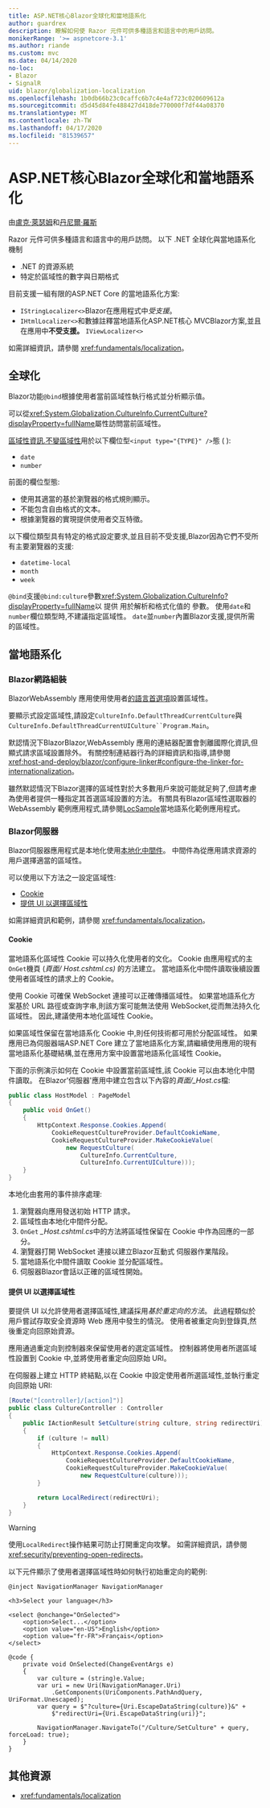 ```yaml
---
title: ASP.NET核心Blazor全球化和當地語系化
author: guardrex
description: 瞭解如何使 Razor 元件可供多種語言和語言中的用戶訪問。
monikerRange: '>= aspnetcore-3.1'
ms.author: riande
ms.custom: mvc
ms.date: 04/14/2020
no-loc:
- Blazor
- SignalR
uid: blazor/globalization-localization
ms.openlocfilehash: 1b0db66b23c0caffc6b7c4e4af723c020609612a
ms.sourcegitcommit: d5d45d84fe488427d418de770000f7df44a08370
ms.translationtype: MT
ms.contentlocale: zh-TW
ms.lasthandoff: 04/17/2020
ms.locfileid: "81539657"
---
```

# <a name="aspnet-core-opno-locblazor-globalization-and-localization"></a>ASP.NET核心Blazor全球化和當地語系化

由[盧克·萊瑟姆](https://github.com/guardrex)和[丹尼爾·羅斯](https://github.com/danroth27)

Razor 元件可供多種語言和語言中的用戶訪問。 以下 .NET 全球化與當地語系化機制

* .NET 的資源系統
* 特定於區域性的數字與日期格式

目前支援一組有限的ASP.NET Core 的當地語系化方案:

* `IStringLocalizer<>`Blazor在應用程式中*受支援*。
* `IHtmlLocalizer<>`和數據註釋當地語系化ASP.NET核心 MVCBlazor方案,並且在應用中**不受支援。** `IViewLocalizer<>`

如需詳細資訊，請參閱 <xref:fundamentals/localization>。

## <a name="globalization"></a>全球化

Blazor功能`@bind`根據使用者當前區域性執行格式並分析顯示值。

可以從<xref:System.Globalization.CultureInfo.CurrentCulture?displayProperty=fullName>屬性訪問當前區域性。

[區域性資訊.不變區域性](xref:System.Globalization.CultureInfo.InvariantCulture)用於以下欄位型`<input type="{TYPE}" />`態 ( ):

* `date`
* `number`

前面的欄位型態:

* 使用其適當的基於瀏覽器的格式規則顯示。
* 不能包含自由格式的文本。
* 根據瀏覽器的實現提供使用者交互特徵。

以下欄位類型具有特定的格式設定要求,並且目前不受支援,Blazor因為它們不受所有主要瀏覽器的支援:

* `datetime-local`
* `month`
* `week`

`@bind`支援`@bind:culture`參數<xref:System.Globalization.CultureInfo?displayProperty=fullName>以 提供 用於解析和格式化值的 參數。 使用`date`和`number`欄位類型時,不建議指定區域性。 `date`並`number`內置Blazor支援,提供所需的區域性。

## <a name="localization"></a>當地語系化

### <a name="opno-locblazor-webassembly"></a>Blazor網路組裝

BlazorWebAssembly 應用使用使用者[的語言首選項](https://developer.mozilla.org/docs/Web/API/NavigatorLanguage/languages)設置區域性。

要顯示式設定區域性,請設定`CultureInfo.DefaultThreadCurrentCulture`與`CultureInfo.DefaultThreadCurrentUICulture``Program.Main`。

默認情況下BlazorBlazor,WebAssembly 應用的連結器配置會剝離國際化資訊,但顯式請求區域設置除外。 有關控制連結器行為的詳細資訊和指導,請參閱<xref:host-and-deploy/blazor/configure-linker#configure-the-linker-for-internationalization>。

雖然默認情況下Blazor選擇的區域性對於大多數用戶來說可能就足夠了,但請考慮為使用者提供一種指定其首選區域設置的方法。 有關具有Blazor區域性選取器的 WebAssembly 範例應用程式,請參閱[LocSample](https://github.com/pranavkm/LocSample)當地語系化範例應用程式。

### <a name="opno-locblazor-server"></a>Blazor伺服器

Blazor伺服器應用程式是本地化使用[本地化中間件](xref:fundamentals/localization#localization-middleware)。 中間件為從應用請求資源的用戶選擇適當的區域性。

可以使用以下方法之一設定區域性:

* [Cookie](#cookies)
* [提供 UI 以選擇區域性](#provide-ui-to-choose-the-culture)

如需詳細資訊和範例，請參閱 <xref:fundamentals/localization>。

#### <a name="cookies"></a>Cookie

當地語系化區域性 Cookie 可以持久化使用者的文化。 Cookie 由應用程式的主`OnGet`機頁 (*頁面/ Host.cshtml.cs)* 的方法建立。 當地語系化中間件讀取後續設置使用者區域性的請求上的 Cookie。 

使用 Cookie 可確保 WebSocket 連接可以正確傳播區域性。 如果當地語系化方案基於 URL 路徑或查詢字串,則該方案可能無法使用 WebSocket,從而無法持久化區域性。 因此,建議使用本地化區域性 Cookie。

如果區域性保留在當地語系化 Cookie 中,則任何技術都可用於分配區域性。 如果應用已為伺服器端ASP.NET Core 建立了當地語系化方案,請繼續使用應用的現有當地語系化基礎結構,並在應用方案中設置當地語系化區域性 Cookie。

下面的示例演示如何在 Cookie 中設置當前區域性,該 Cookie 可以由本地化中間件讀取。 在Blazor'伺服器'應用中建立包含以下內容的*頁面/_Host.cs*檔:

```csharp
public class HostModel : PageModel
{
    public void OnGet()
    {
        HttpContext.Response.Cookies.Append(
            CookieRequestCultureProvider.DefaultCookieName,
            CookieRequestCultureProvider.MakeCookieValue(
                new RequestCulture(
                    CultureInfo.CurrentCulture,
                    CultureInfo.CurrentUICulture)));
    }
}
```

本地化由套用的事件排序處理:

1. 瀏覽器向應用發送初始 HTTP 請求。
1. 區域性由本地化中間件分配。
1. `OnGet` *_Host.cshtml.cs*中的方法將區域性保留在 Cookie 中作為回應的一部分。
1. 瀏覽器打開 WebSocket 連接以建立Blazor互動式 伺服器作業階段。
1. 當地語系化中間件讀取 Cookie 並分配區域性。
1. 伺服器Blazor會話以正確的區域性開始。

#### <a name="provide-ui-to-choose-the-culture"></a>提供 UI 以選擇區域性

要提供 UI 以允許使用者選擇區域性,建議採用*基於重定向的方法*。 此過程類似於用戶嘗試存取安全資源時 Web 應用中發生的情況。 使用者被重定向到登錄頁,然後重定向回原始資源。 

應用通過重定向到控制器來保留使用者的選定區域性。 控制器將使用者所選區域性設置到 Cookie 中,並將使用者重定向回原始 URI。

在伺服器上建立 HTTP 終結點,以在 Cookie 中設定使用者所選區域性,並執行重定向回原始 URI:

```csharp
[Route("[controller]/[action]")]
public class CultureController : Controller
{
    public IActionResult SetCulture(string culture, string redirectUri)
    {
        if (culture != null)
        {
            HttpContext.Response.Cookies.Append(
                CookieRequestCultureProvider.DefaultCookieName,
                CookieRequestCultureProvider.MakeCookieValue(
                    new RequestCulture(culture)));
        }

        return LocalRedirect(redirectUri);
    }
}
```

> [!WARNING]
> 使用`LocalRedirect`操作結果可防止打開重定向攻擊。 如需詳細資訊，請參閱 <xref:security/preventing-open-redirects>。

以下元件顯示了使用者選擇區域性時如何執行初始重定向的範例:

```razor
@inject NavigationManager NavigationManager

<h3>Select your language</h3>

<select @onchange="OnSelected">
    <option>Select...</option>
    <option value="en-US">English</option>
    <option value="fr-FR">Français</option>
</select>

@code {
    private void OnSelected(ChangeEventArgs e)
    {
        var culture = (string)e.Value;
        var uri = new Uri(NavigationManager.Uri)
            .GetComponents(UriComponents.PathAndQuery, UriFormat.Unescaped);
        var query = $"?culture={Uri.EscapeDataString(culture)}&" +
            $"redirectUri={Uri.EscapeDataString(uri)}";

        NavigationManager.NavigateTo("/Culture/SetCulture" + query, forceLoad: true);
    }
}
```

## <a name="additional-resources"></a>其他資源

* <xref:fundamentals/localization>
